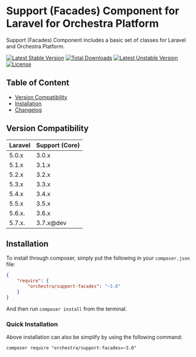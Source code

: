 Support (Facades) Component for Laravel for Orchestra Platform
==============

Support (Facades) Component includes a basic set of classes for Laravel and Orchestra Platform.

[![Latest Stable Version](https://poser.pugx.org/orchestra/support-facades/version)](https://packagist.org/packages/orchestra/support-facades)
[![Total Downloads](https://poser.pugx.org/orchestra/support-facades/downloads)](https://packagist.org/packages/orchestra/support-facades)
[![Latest Unstable Version](https://poser.pugx.org/orchestra/support-facades/v/unstable)](//packagist.org/packages/orchestra/support-facades)
[![License](https://poser.pugx.org/orchestra/support-facades/license)](https://packagist.org/packages/orchestra/support-facades)

## Table of Content

* [Version Compatibility](#version-compatibility)
* [Installation](#installation)
* [Changelog](https://github.com/orchestral/support-facades/releases)

## Version Compatibility

Laravel    | Support (Core)
:----------|:----------
 5.0.x     | 3.0.x
 5.1.x     | 3.1.x
 5.2.x     | 3.2.x
 5.3.x     | 3.3.x
 5.4.x     | 3.4.x
 5.5.x     | 3.5.x
 5.6.x.    | 3.6.x
 5.7.x.    | 3.7.x@dev

## Installation

To install through composer, simply put the following in your `composer.json` file:

```json
{
    "require": {
        "orchestra/support-facades": "~3.0"
    }
}
```

And then run `composer install` from the terminal.

### Quick Installation

Above installation can also be simplify by using the following command:

    composer require "orchestra/support-facades=~3.0"
